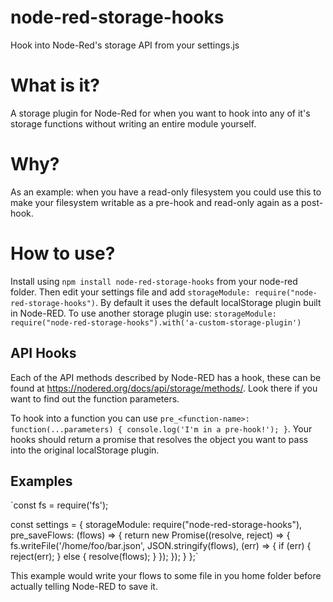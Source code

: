 # node-red-storage-hooks
Hook into Node-Red's storage API from your settings.js

# What is it?
A storage plugin for Node-Red for when you want to hook into any of it's storage functions without writing an entire module yourself.

# Why?
As an example: when you have a read-only filesystem you could use this to make your filesystem writable as a pre-hook and read-only again as a post-hook.

# How to use?
Install using `npm install node-red-storage-hooks` from your node-red folder. Then edit your settings file and add `storageModule: require("node-red-storage-hooks")`. By default it uses the default localStorage plugin built in Node-RED. To use another storage plugin use: `storageModule: require("node-red-storage-hooks").with('a-custom-storage-plugin')`

## API Hooks
Each of the API methods described by Node-RED has a hook, these can be found at https://nodered.org/docs/api/storage/methods/. Look there if you want to find out the function parameters.

To hook into a function you can use `pre_<function-name>: function(...parameters) { console.log('I'm in a pre-hook!'); }`.
Your hooks should return a promise that resolves the object you want to pass into the original localStorage plugin.

## Examples
`const fs = require('fs');

const settings = {
  storageModule: require("node-red-storage-hooks"),
  pre_saveFlows: (flows) => {
    return new Promise((resolve, reject) => {
      fs.writeFile('/home/foo/bar.json', JSON.stringify(flows), (err) => {
        if (err) { reject(err); }
        else { resolve(flows); }
      });
    });
  }
};`

This example would write your flows to some file in you home folder before actually telling Node-RED to save it.
